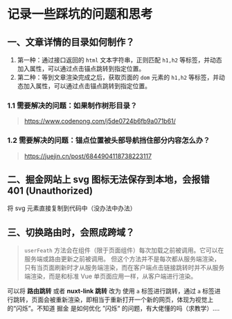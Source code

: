 # 记录一些踩坑的问题和思考

## 一、文章详情的目录如何制作？

1. 第一种：通过接口返回的 `html` 文本字符串，正则匹配 `h1,h2` 等标签，并动态加入属性，可以通过点击锚点跳转到指定位置。
2. 第二种：等到文章渲染完成之后，获取页面的 `dom` 元素的 `h1,h2` 等标签，并动态加入属性，可以通过点击锚点跳转到指定位置。

### 1.1 需要解决的问题：如果制作树形目录？

> https://www.codenong.com/j5de0724b6fb9a071b61/

### 1.2 需要解决的问题：锚点位置被头部导航挡住部分内容怎么办？

> https://juejin.cn/post/6844904118738223117

## 二、掘金网站上 svg 图标无法保存到本地，会报错 401 (Unauthorized)

将 svg 元素直接复制到代码中（没办法中办法）

## 三、切换路由时，会照成跨域？

> `userFeath` 方法会在组件（限于页面组件）每次加载之前被调用。它可以在服务端或路由更新之前被调用。 但这个方法并不是每次都从服务端渲染，只有当页面刷新时才从服务端渲染，而在客户端点击链接跳转时并不从服务端渲染，而是和标准 Vue 单页面应用一样，从客户端进行渲染。

可以将 **路由跳转** 或者 **nuxt-link 跳转** 改为 使用 `a` 标签进行跳转，通过 `a` 标签进行跳转，页面会被重新渲染，即相当于重新打开一个新的网页，体现为视觉上的“闪烁”。不知道 掘金 是如何优化 ”闪烁“ 的问题，有大佬懂的吗（求教学）....

